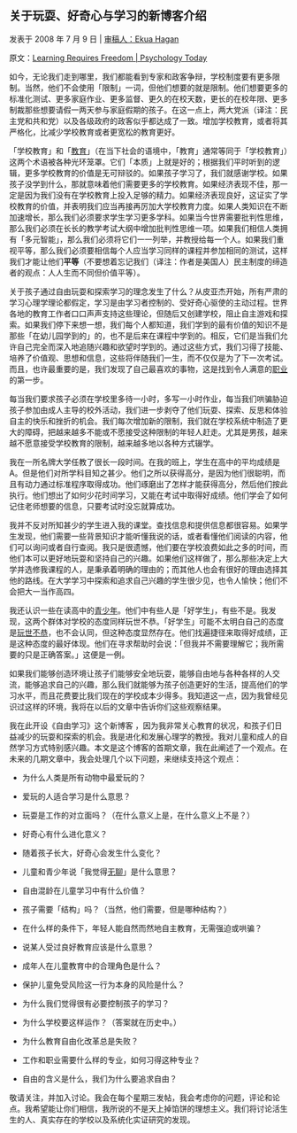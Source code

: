 ## 关于玩耍、好奇心与学习的新博客介绍

发表于 2008 年 7 月 9 日 | [审稿人：Ekua Hagan](https://www.psychologytoday.com/us/docs/editorial-process)

原文：[Learning Requires Freedom | Psychology Today](https://www.psychologytoday.com/us/blog/freedom-learn/200807/learning-requires-freedom)

如今，无论我们走到哪里，我们都能看到专家和政客争辩，学校制度要有更多限制。当然，他们不会使用「限制」一词，但他们想要的就是限制。他们想要更多的标准化测试、更多家庭作业、更多监督、更久的在校天数，更长的在校年限、更多制裁那些想要请假一两天参与家庭假期的孩子。在这一点上，两大党派（译注：民主党和共和党）以及各级政府的政客似乎都达成了一致。增加学校教育，或者将其严格化，比减少学校教育或者更宽松的教育更好。

「学校教育」和「[教育](https://www.psychologytoday.com/us/basics/education)」（在当下社会的语境中，「教育」通常等同于「学校教育」）这两个术语被各种光环笼罩。它们「本质」上就是好的；根据我们平时听到的逻辑，更多学校教育的价值是无可辩驳的。如果孩子学习了，我们就感谢学校。如果孩子没学到什么，那就意味着他们需要更多的学校教育。如果经济表现不佳，那一定是因为我们没有在学校教育上投入足够的精力。如果经济表现良好，这证实了学校教育的价值，并表明我们应当再接再厉加大学校教育力度。如果人类知识在不断加速增长，那么我们必须要求学生学习更多学科。如果当今世界需要批判性思维，那么我们必须在长长的教学考试大纲中增加批判性思维一项。如果我们相信人类拥有「多元智能」，那么我们必须将它们一一列举，并教授给每一个人。如果我们重视平等，那么我们必须要相信每个人应当学习同样的课程并参加相同的测试，这样我们才能让他们**平等**（不要想着忘记我们（译注：作者是美国人）民主制度的缔造者的观点：人人生而不同但价值平等）。

关于孩子通过自由玩耍和探索学习的理念发生了什么？从皮亚杰开始，所有严肃的学习心理学理论都假定，学习是由学习者控制的、受好奇心驱使的主动过程。世界各地的教育工作者口口声声支持这些理论，但随后又创建学校，阻止自主游戏和探索。如果我们停下来想一想，我们每个人都知道，我们学到的最有价值的知识不是那些「在幼儿园学到的」的，也不是后来在课程中学到的。相反，它们是当我们允许自己完全而深入地追随兴趣和欲望时学到的。通过这些方式，我们习得了技能、培养了价值观、思想和信息，这些将伴随我们一生，而不仅仅是为了下一次考试。而且，也许最重要的是，我们发现了自己最喜欢的事物，这是找到令人满意的[职业](https://www.psychologytoday.com/us/basics/career)的第一步。

每当我们要求孩子必须在学校里多待一小时，多写一小时作业，每当我们哄骗胁迫孩子参加由成人主导的校外活动，我们进一步剥夺了他们玩耍、探索、反思和体验自主的快乐和挫折的机会。我们每次增加新的限制，我们就在学校系统中制造了更大的障碍，把越来越多不能或不愿接受这种限制的年轻人赶走。尤其是男孩，越来越不愿意接受学校教育的限制，越来越多地以各种方式辍学。

我在一所名牌大学任教了很长一段时间。在我的班上，学生在高中的平均成绩是 A。但是他们对所学科目知之甚少。他们之所以获得高分，是因为他们很聪明，而且有动力通过标准程序取得成功。他们琢磨出了怎样才能获得高分，然后他们按此执行。他们想出了如何少花时间学习，又能在考试中取得好成绩。他们学会了如何记住老师想要的信息，只要考试时没忘就算成功。

我并不反对所知甚少的学生进入我的课堂。查找信息和提供信息都很容易。如果学生发现，他们需要一些背景知识才能听懂我说的话，或者看懂他们阅读的内容，他们可以询问或者自行查阅。我只是很遗憾，他们要在学校浪费如此之多的时间，而他们本可以更好地玩耍和坚持自己的兴趣。如果他们这样做了，那么那些决定上大学并选修我课程的人，是秉承着明确的理由的；而其他人也会有很好的理由选择其他的路线。在大学学习中探索和追求自己兴趣的学生很少见，也令人愉快；他们不会把大一当作高四。

我还认识一些在读高中的[青少年](https://www.psychologytoday.com/us/basics/adolescence)。他们中有些人是「好学生」，有些不是。我发现，这两个群体对学校的态度同样玩世不恭。「好学生」可能不太明白自己的态度是[玩世不恭](https://www.psychologytoday.com/us/basics/pessimism)，也不会认同，但这种态度显然存在。他们找遍捷径来取得好成绩，正是这种态度的最好体现。他们在寻求帮助时会说：「但我并不需要理解它；我所需要的只是正确答案。」这便是一例。

如果我们能够创造环境让孩子们能够安全地玩耍，能够自由地与各种各样的人交流，能够追求自己的兴趣，那么我们就能够为孩子创造更好的生活，提高他们的学习水平，而且花费要比我们现在的学校成本少得多。我知道这一点，因为我曾经见识过这样的环境，我将在以后的文章中告诉你们这些观察结果。

我在此开设《自由学习》这个新博客 ，因为我非常关心教育的状况，和孩子们日益减少的玩耍和探索的机会。我是进化和发展心理学的教授。我对儿童和成人的自然学习方式特别感兴趣。本文是这个博客的首期文章，我在此阐述了一个观点。在未来的几期文章中，我会处理几个以下问题，来继续支持这个观点：

- 为什么人类是所有动物中最爱玩的？

- 爱玩的人适合学习是什么意思？

- 玩耍是工作的对立面吗？（在什么意义上是，在什么意义上不是？）

- 好奇心有什么进化意义？

- 随着孩子长大，好奇心会发生什么变化？

- 儿童和青少年说「我觉得[无聊](https://www.psychologytoday.com/us/basics/boredom)」是什么意思？

- 自由混龄在儿童学习中有什么价值？

- 孩子需要「结构」吗？（当然，他们需要，但是哪种结构？）

- 在什么样的条件下，年轻人能自然而然地自主教育，无需强迫或哄骗？

- 说某人受过良好教育应该是什么意思？

- 成年人在儿童教育中的合理角色是什么？

- 保护儿童免受风险这一行为本身的风险是什么？

- 为什么我们觉得很有必要控制孩子的学习？

- 为什么学校要这样运作？（答案就在历史中。）

- 为什么教育自由化改革总是失败？

- 工作和职业需要什么样的专业，如何习得这种专业？

- 自由的含义是什么，我们为什么要追求自由？

敬请关注，并加入讨论。我会在每个星期三发帖，我会考虑你的问题，评论和论点。我希望能让你们相信，我所说的不是天上掉馅饼的理想主义。我们将讨论活生生的人、真实存在的学校以及系统化实证研究的发现。